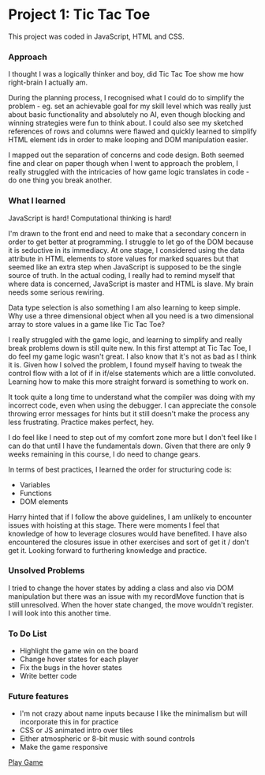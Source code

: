 # Project 1: Tic Tac Toe

This project was coded in JavaScript, HTML and CSS.

### Approach

I thought I was a logically thinker and boy, did Tic Tac Toe show me how right-brain I actually am.

During the planning process, I recognised what I could do to simplify the problem - eg. set an achievable goal for my skill level which was really just about basic functionality and absolutely no AI, even though blocking and winning strategies were fun to think about. I could also see my sketched references of rows and columns were flawed and quickly learned to simplify HTML element ids in order to make looping and DOM manipulation easier.

I mapped out the separation of concerns and code design. Both seemed fine and clear on paper though when I went to approach the problem, I really struggled with the intricacies of how game logic translates in code - do one thing you break another.

### What I learned

JavaScript is hard! Computational thinking is hard!

I'm drawn to the front end and need to make that a secondary concern in order to get better at programming. I struggle to let go of the DOM because it is seductive in its immediacy. At one stage, I considered using the data attribute in HTML elements to store values for marked squares but that seemed like an extra step when JavaScript is supposed to be the single source of truth. In the actual coding, I really had to remind myself that where data is concerned, JavaScript is master and HTML is slave. My brain needs some serious rewiring.

Data type selection is also something I am also learning to keep simple. Why use a three dimensional object when all you need is a two dimensional array to store values in a game like Tic Tac Toe?

I really struggled with the game logic, and learning to simplify and really break problems down is still quite new. In this first attempt at Tic Tac Toe, I do feel my game logic wasn't great. I also know that it's not as bad as I think it is. Given how I solved the problem, I found myself having to tweak the control flow with a lot of if in if/else statements which are a little convoluted. Learning how to make this more straight forward is something to work on.

It took quite a long time to understand what the compiler was doing with my incorrect code, even when using the debugger. I can appreciate the console throwing error messages for hints but it still doesn't make the process any less frustrating. Practice makes perfect, hey.

I do feel like I need to step out of my comfort zone more but I don't feel like I can do that until I have the fundamentals down. Given that there are only 9 weeks remaining in this course, I do need to change gears.

In terms of best practices, I learned the order for structuring code is:

* Variables
* Functions
* DOM elements

Harry hinted that if I follow the above guidelines, I am unlikely to encounter issues with hoisting at this stage. There were moments I feel that knowledge of how to leverage closures would have benefited. I have also encountered the closures issue in other exercises and sort of get it / don't get it. Looking forward to furthering knowledge and practice.

### Unsolved Problems

I tried to change the hover states by adding a class and also via DOM manipulation but there was an issue with my recordMove function that is still unresolved. When the hover state changed, the move wouldn't register. I will look into this another time.

### To Do List

* Highlight the game win on the board
* Change hover states for each player
* Fix the bugs in the hover states
* Write better code

### Future features

* I'm not crazy about name inputs because I like the minimalism but will incorporate this in for practice
* CSS or JS animated intro over tiles
* Either atmospheric or 8-bit music with sound controls
* Make the game responsive


[Play Game](https://duyenho.github.io/Tic-Tac-Toe/)
